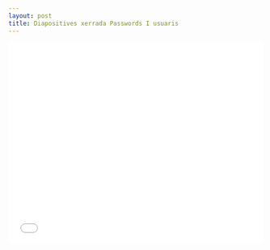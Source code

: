 ```yaml
---
layout: post
title: Diapositives xerrada Passwords I usuaris
---
```


<iframe src="/assets/slides-passwords-i.pdf" frameborder="0" width="100%" height="400px"></iframe>
